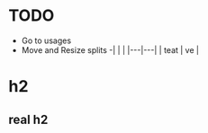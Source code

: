 # TODO 
- Go to usages
- Move and Resize splits
-|   |   |
|---|---|
| teat  |  ve  |

# h2
 ## real h2

